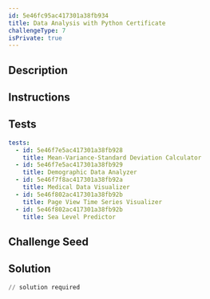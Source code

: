 ```yaml
---
id: 5e46fc95ac417301a38fb934
title: Data Analysis with Python Certificate
challengeType: 7
isPrivate: true
---
```


## Description
<section id='description'>

</section>

## Instructions
<section id='instructions'>

</section>

## Tests
<section id='tests'>

```yml
tests:
  - id: 5e46f7e5ac417301a38fb928
    title: Mean-Variance-Standard Deviation Calculator
  - id: 5e46f7e5ac417301a38fb929
    title: Demographic Data Analyzer
  - id: 5e46f7f8ac417301a38fb92a
    title: Medical Data Visualizer
  - id: 5e46f802ac417301a38fb92b
    title: Page View Time Series Visualizer
  - id: 5e46f802ac417301a38fb92b
    title: Sea Level Predictor
```

</section>

## Challenge Seed
<section id='challengeSeed'>

</section>

## Solution
<section id='solution'>

```py
// solution required
```

</section>
